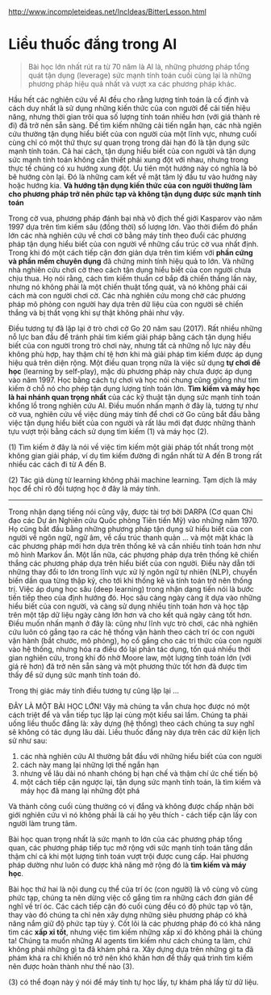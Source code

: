 http://www.incompleteideas.net/IncIdeas/BitterLesson.html

# Liều thuốc đắng trong AI

> Bài học lớn nhất rút ra từ 70 năm là AI là, những phương pháp tổng quát tận dụng (leverage) sức mạnh tính toán cuối cùng lại là những phương pháp hiệu quả nhất và vượt xa các phương pháp khác.

Hầu hết các nghiên cứu về AI đều cho rằng lượng tính toán là cố định và cách duy nhất là sử dụng những kiến thức của con người để cải tiến hiệu năng, nhưng thời gian trôi qua số lượng tính toán nhiều hơn (với giá thành rẻ đi) đã trở nên sẵn sàng. Để tìm kiếm những cải tiến ngắn hạn, các nhà ngiên cứu thường tận dụng hiểu biết của con người của một lĩnh vực, nhưng cuối cùng chỉ có một thứ thực sự quan trọng trong dài hạn đó là tận dụng sức mạnh tính toán. Cả hai cách, tận dụng hiểu biết của con người và tận dụng sức mạnh tính toán không cần thiết phải xung đột với nhau, nhưng trong thực tế chúng có xu hướng xung đột. Ưu tiên một hướng này có nghĩa là bỏ bê hướng còn lại. Đó là những cam kết về mặt tâm lý đầu tư vào hướng này hoặc hướng kia. __Và hướng tận dụng kiến thức của con người thường làm cho phương pháp trở nên phức tạp và không tận dụng được sức mạnh tính toán__

Trong cờ vua, phương pháp đánh bại nhà vô địch thế giới Kasparov vào năm 1997 dựa trên tìm kiếm sâu (đồng thời) số lượng lớn. Vào thời điểm đó phần lớn các nhà nghiên cứu về chơi cờ bằng máy tính theo đuổi các phương pháp tận dụng hiểu biết của con người về những cấu trúc cờ vua nhất định. Trong khi đó một cách tiếp cận đơn giản dựa trên tìm kiếm với __phần cứng và phần mềm chuyên dụng__ đã chứng minh tính hiệu quả to lớn. Và những nhà nghiên cứu chơi cờ theo cách tận dụng hiểu biết của con người chưa chịu thua. Họ nói rằng, cách tìm kiếm thuần cơ bắp đã chiến thắng lần này, nhưng nó không phải là một chiến thuật tổng quát, và nó không phải cái cách mà con người chơi cờ. Các nhà nghiên cứu mong chờ các phương pháp mô phỏng con người hay dựa trên dữ liệu của con người sẽ chiến thắng và bị thất vọng khi sự thật không phải như vậy.

Điều tương tự đã lặp lại ở trò chơi cờ Go 20 năm sau (2017). Rất nhiều những nỗ lực ban đầu để tránh phải tìm kiếm giải pháp bằng cách tận dụng hiểu biết của con người trong trò chơi này, nhưng tất cả những nỗ lực này đều không phù hợp, hay thậm chí tệ hơn khi mà giải pháp tìm kiếm được áp dụng hiệu quả trên diện rộng. Một điều quan trọng nữa là việc sử dụng __tự chơi để học__ (learning by self-play), mặc dù phương pháp này chưa được áp dụng vào năm 1997. Học bằng cách tự chơi và học nói chung cũng giống như tìm kiếm ở chỗ nó cho phép tận dụng lượng tính toán lớn. __Tìm kiếm và máy học là hai nhánh quan trọng nhất__ của các kỹ thuật tận dụng sức mạnh tính toán khổng lồ trong nghiên cứu AI. Điều muốn nhấn mạnh ở đây là, tương tự như cờ vua, nghiên cứu về việc dùng máy tính để chơi cờ Go cũng bắt đầu bằng việc tận dụng hiểu biết của con người và rất lâu mới đạt được những thành tựu vượt trội bằng cách sử dụng tìm kiếm (1) và máy học (2).

(1) Tìm kiếm ở đây là nói về việc tìm kiếm một giải pháp tốt nhất trong một không gian giải pháp, ví dụ tìm kiếm đường đi ngắn nhất từ A đến B trong rất nhiều các cách đi từ A đến B.

(2) Tác giả dùng từ learning không phải machine learning. Tạm dịch là máy học để chỉ rõ đối tượng học ở đây là máy tính.

- - -

Trong nhận dạng tiếng nói cũng vậy, được tài trợ bởi DARPA (Cơ quan Chỉ đạo các Dự án Nghiên cứu Quốc phòng Tiên tiến Mỹ) vào những năm 1970. Họ cũng bắt đầu bằng những phương pháp tận dụng sử hiểu biết của con người về ngôn ngữ, ngữ âm, về cấu trúc thanh quản ... và một mặt khác là các phương pháp mới hơn dựa trên thống kê và cần nhiều tính toán hơn như mô hình Markov ẩn. Một lần nữa, các phương pháp dựa trên thống kê chiến thắng các phương pháp dựa trên hiểu biết của con người. Điều này dẫn tới những thay đổi to lớn trong lĩnh vực xử lý ngôn ngữ tự nhiên (NLP), chuyển biến dần qua từng thập kỷ, cho tới khi thống kê và tính toán trở nên thống trị. Việc áp dụng học sâu (deep learning) trong nhận dạng tiến nói là bước tiến tiếp theo của định hướng đó. Học sâu càng ngày càng ít dựa vào những hiểu biết của con người, và càng sử dụng nhiều tính toán hơn và học tập trên một tập dữ liệu ngày càng lớn hơn và cho kết quả ngày càng tốt hơn. Điều muốn nhấn mạnh ở đây là: cũng như lĩnh vực trò chơi, các nhà nghiên cứu luôn có gắng tạo ra các hệ thống vận hành theo cách trí óc con người vận hành (bắt chước, mô phỏng), họ cố gắng cho các tri thức của con người vào hệ thống, nhưng hóa ra điều đó lại phản tác dụng, tốn quá nhiều thời gian nghiên cứu, trong khi đó nhờ Moore law, một lượng tính toán lớn (với giá rẻ hơn) đã trở nên sẵn sàng và một phương thức tốt hơn đã được tìm thấy để sử dụng sức mạnh tính toán đó.

Trong thị giác máy tính điều tương tự cũng lặp lại ...

ĐÂY LÀ MỘT BÀI HỌC LỚN! Vậy mà chúng ta vẫn chưa học được nó một cách triệt để và vẫn tiếp tục lặp lại cùng một kiểu sai lầm. Chúng ta phải uống liều thuốc đắng là: xây dựng (hệ thống) theo cách chúng ta suy nghĩ sẽ không có tác dụng lâu dài. Liều thuốc đắng này dựa trên các dữ kiện lịch sử như sau:
1. các nhà nghiên cứu AI thường bắt đầu với những hiểu biết của con người
2. cách này mang lại những lợi thế ngắn hạn
3. nhưng về lâu dài nó nhanh chóng bị hạn chế và thậm chí ức chế tiến bộ
4. một cách tiếp cận ngược lại, tận dụng sức mạnh tính toán, là tìm kiếm và máy học đã mang lại những đột phá

Và thành công cuối cùng thường có vị đắng và không được chấp nhận bởi giới nghiên cứu vì nó không phải là cái họ yêu thích - cách tiếp cận lấy con người làm trung tâm.

Bài học quan trọng nhất là sức mạnh to lớn của các phương pháp tổng quan, các phương pháp tiếp tục mở rộng với sức mạnh tính toán tăng dần thậm chí cả khi một lượng tính toán vượt trội được cung cấp. Hai phương pháp dường như luôn có được khả năng mở rộng đó là __tìm kiếm và máy học__.

Bài học thứ hai là nội dung cụ thể của trí óc (con người) là vô cùng vô cùng phức tạp, chúng ta nên dừng việc cố gắng tìm ra những cách đơn giản để nghĩ về trí óc. Các cách tiếp cận đó cuối cùng đều có độ phức tạp vô tận, thay vào đó chúng ta chỉ nên xây dựng những siêu phương pháp có khả năng nắm giữ độ phức tạp tùy ý. Cốt lõi là các phương pháp đó có khả năng tìm các __xấp xỉ tốt__, nhưng việc tìm kiếm những xấp xỉ đó không phải là chúng ta! Chúng ta muốn những AI agents tìm kiếm như cách chúng ta làm, chứ không phải những gì ta đã khám phá ra. Xây dựng dựa trên những gì ta đã phám khá ra chỉ khiến nó trở nên khó khăn hơn để thấy quá trình tìm kiếm nên được hoàn thành như thế nào (3).

(3) có thể đoạn này ý nói để máy tính tự học lấy, tự khám phá lấy từ dữ liệu.